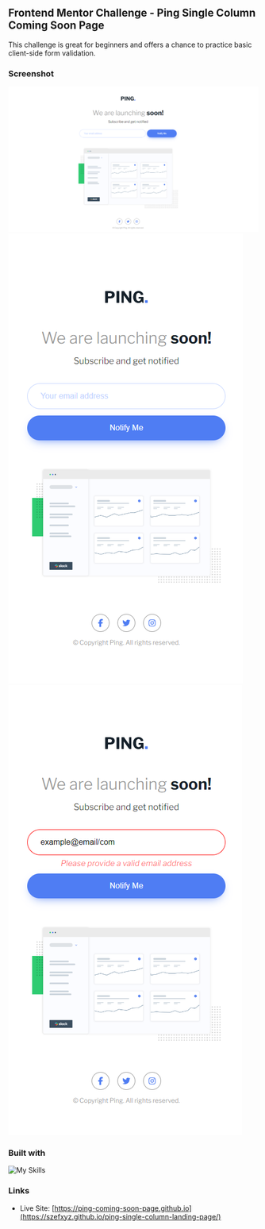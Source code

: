 ## Frontend Mentor Challenge - Ping Single Column Coming Soon Page

This challenge is great for beginners and offers a chance to practice basic client-side form validation.

### Screenshot

![](./screenshots//screenshot_desktop.png)
![](./screenshots//screenshot_mobile.png)
![](./screenshots//screenshot_mobile_error.png)

### Built with

![My Skills](https://skillicons.dev/icons?i=html,css,js)

### Links

- Live Site: [https://ping-coming-soon-page.github.io](https://szefxyz.github.io/ping-single-column-landing-page/)

